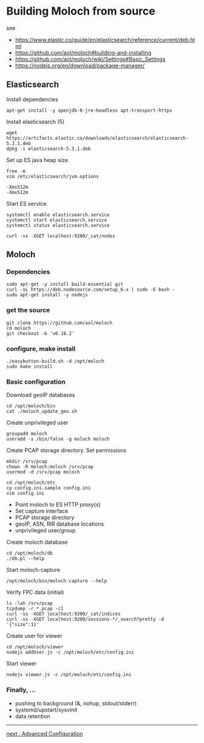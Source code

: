 # Building Moloch from source

see
* https://www.elastic.co/guide/en/elasticsearch/reference/current/deb.html
* https://github.com/aol/moloch#building-and-installing
* https://github.com/aol/moloch/wiki/Settings#Basic_Settings
* https://nodejs.org/en/download/package-manager/

## Elasticsearch

Install dependencies

```
apt-get install -y openjdk-8-jre-headless apt-transport-https
```

Install elasticsearch (5)

```
wget https://artifacts.elastic.co/downloads/elasticsearch/elasticsearch-5.3.1.deb
dpkg -i elasticsearch-5.3.1.deb
```

Set up ES java heap size.

```
free -m
vim /etc/elasticsearch/jvm.options
```

```
-Xms512m
-Xmx512m
```

Start ES service

```
systemctl enable elasticsearch.service
systemctl start elasticsearch.service
systemctl status elasticsearch.service
```

```
curl -ss -XGET localhost:9200/_cat/nodes
```

## Moloch

### Dependencies

```
sudo apt-get -y install build-essential git
curl -sL https://deb.nodesource.com/setup_6.x | sudo -E bash -
sudo apt-get install -y nodejs
```

### get the source
```
git clone https://github.com/aol/moloch
cd moloch
git checkout -b 'v0.18.2'
```

### configure, make install

```
./easybutton-build.sh -d /opt/moloch
sudo make install
```

### Basic configuration

Download geoIP databases

```
cd /opt/moloch/bin
cat ./moloch_update_geo.sh
```

Create unprivileged user

```
groupadd moloch
useradd -s /bin/false -g moloch moloch
```

Create PCAP storage directory. Set permissions

```
mkdir /srv/pcap
chown -R moloch:moloch /srv/pcap
usermod -d /srv/pcap moloch
```

```
cd /opt/moloch/etc
cp config.ini.sample config.ini
vim config.ini
```

* Point moloch to ES HTTP proxy(s)
* Set capture interface
* PCAP storage directory
* geoIP, ASN, RIR database locations
* unprivileged user/group

Create moloch database

```
cd /opt/moloch/db
./db.pl --help
```

Start moloch-capture

```
/opt/moloch/bin/moloch-capture --help
```

Verify FPC data (initial)

```
ls -lah /srv/pcap
tcpdump -r *.pcap -c1
curl -ss -XGET localhost:9200/_cat/indices
curl -ss -XGET localhost:9200/sessions-*/_search?pretty -d '{"size":1}'
```

Create user for viewer

```
cd /opt/moloch/viewer
nodejs addUser.js -c /opt/moloch/etc/config.ini
```

Start viewer

```
nodejs viewer.js -c /opt/moloch/etc/config.ini
```

### Finally, ...

* pushing to background (&, nohup, stdout/stderr)
* systemd/upstart/sysvinit
* data retention

---
[next : Advanced Configuration](/Moloch/config.md)
